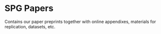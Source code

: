 # SPG Papers

Contains our paper preprints together with online appendixes, materials for replication, datasets, etc. 
